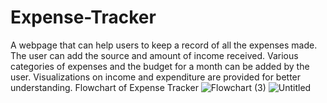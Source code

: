 # Expense-Tracker
A webpage that can help users to keep a record of all the expenses made. The user can add the source and amount of income received. Various categories of expenses and the budget for a month can be added by the user. Visualizations on income and expenditure are provided for better understanding.
Flowchart of Expense Tracker
![Flowchart (3)](https://user-images.githubusercontent.com/73296830/195065268-9e6e8c56-6ffe-4ccf-861a-3932fdabd938.jpg)
![Untitled](https://user-images.githubusercontent.com/73296830/195065367-e8623749-9a45-424d-9053-08c4212b24ec.jpg)
